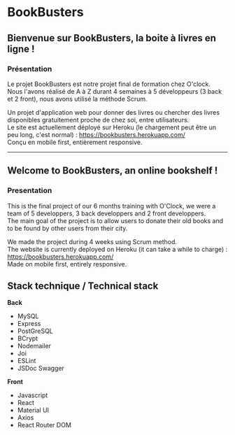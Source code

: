 # BookBusters

## Bienvenue sur BookBusters, la boite à livres en ligne ! 

### Présentation

Le projet BookBusters est notre projet final de formation chez O'clock. <br>
Nous l'avons réalisé de A à Z durant 4 semaines à 5 développeurs (3 back et 2 front), nous avons utilisé la méthode Scrum. <br>

Un projet d'application web pour donner des livres ou chercher des livres disponibles gratuitement proche de chez soi, entre utilisateurs. <br>
Le site est actuellement déployé sur Heroku (le chargement peut être un peu long, c'est normal) : https://bookbusters.herokuapp.com/ <br>
Conçu en mobile first, entièrement responsive.

---

## Welcome to BookBusters, an online bookshelf !

### Presentation

This is the final project of our 6 months training with O'Clock, we were a team of 5 developpers, 3 back developpers and 2 front developpers. <br>
The main goal of the project is to allow users to donate their old books and to be found by other users from  their city.

We made the project during 4 weeks using Scrum method. <br>
The website is currently deployed on Heroku (it can take a while to charge) : https://bookbusters.herokuapp.com/ <br>
Made on mobile first, entirely responsive.

## Stack technique / Technical stack

**Back** 

- MySQL
- Express
- PostGreSQL
- BCrypt
- Nodemailer
- Joi
- ESLint
- JSDoc Swagger

**Front** 

- Javascript
- React
- Material UI
- Axios
- React Router DOM
